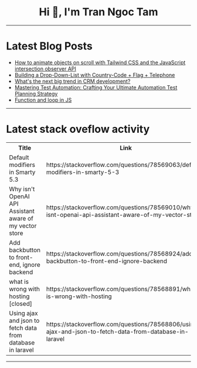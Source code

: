 <h1 align="center">Hi 👋, I'm Tran Ngoc Tam</h1>

---

# Latest Blog Posts 
<!-- BLOG-POST-LIST:START -->
- [How to animate objects on scroll with Tailwind CSS and the JavaScript intersection observer API](https://dev.to/mike_andreuzza/how-to-animate-objects-on-scroll-with-tailwind-css-and-the-javascript-intersection-observer-api-4kd)
- [Building a Drop-Down-List with Country-Code + Flag + Telephone](https://dev.to/markliu2013/building-a-drop-down-list-with-country-code-flag-telephone-3al7)
- [What&#39;s the next big trend in CRM development?](https://dev.to/zoyazenniefer/whats-the-next-big-trend-in-crm-development-oll)
- [Mastering Test Automation: Crafting Your Ultimate Automation Test Planning Strategy](https://dev.to/grjoeay/mastering-test-automation-crafting-your-ultimate-automation-test-planning-strategy-2h2o)
- [Function and loop in JS](https://dev.to/mirabbos-dev/function-and-loop-in-js-59d3)
<!-- BLOG-POST-LIST:END -->

---

# Latest stack oveflow activity
<table>
  <tr><th>Title</th><th>Link</th></tr>
  <!-- STACKOVERFLOW:START --><tr><td>Default modifiers in Smarty 5.3</td><td>https://stackoverflow.com/questions/78569063/default-modifiers-in-smarty-5-3</td></tr><tr><td>Why isn&#39;t OpenAI API Assistant aware of my vector store</td><td>https://stackoverflow.com/questions/78569010/why-isnt-openai-api-assistant-aware-of-my-vector-store</td></tr><tr><td>Add backbutton to front-end, ignore backend</td><td>https://stackoverflow.com/questions/78568924/add-backbutton-to-front-end-ignore-backend</td></tr><tr><td>what is wrong with hosting [closed]</td><td>https://stackoverflow.com/questions/78568891/what-is-wrong-with-hosting</td></tr><tr><td>Using ajax and json to fetch data from database in laravel</td><td>https://stackoverflow.com/questions/78568806/using-ajax-and-json-to-fetch-data-from-database-in-laravel</td></tr><!-- STACKOVERFLOW:END -->
</table>

---


